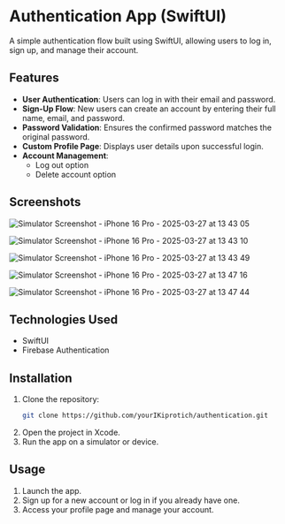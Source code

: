 # Authentication App (SwiftUI)

A simple authentication flow built using SwiftUI, allowing users to log in, sign up, and manage their account.

## Features

- **User Authentication**: Users can log in with their email and password.
- **Sign-Up Flow**: New users can create an account by entering their full name, email, and password.
- **Password Validation**: Ensures the confirmed password matches the original password.
- **Custom Profile Page**: Displays user details upon successful login.
- **Account Management**:
  - Log out option
  - Delete account option

## Screenshots
![Simulator Screenshot - iPhone 16 Pro - 2025-03-27 at 13 43 05](https://github.com/user-attachments/assets/6c7aef51-bd88-4c7f-b185-692e82c53f7d)

![Simulator Screenshot - iPhone 16 Pro - 2025-03-27 at 13 43 10](https://github.com/user-attachments/assets/b269ea3a-10b3-457a-a70b-b0150e3a02f0)

![Simulator Screenshot - iPhone 16 Pro - 2025-03-27 at 13 43 49](https://github.com/user-attachments/assets/9da9bf50-a918-4491-90af-19582d4f7e16)

![Simulator Screenshot - iPhone 16 Pro - 2025-03-27 at 13 47 16](https://github.com/user-attachments/assets/b1ce7053-08a9-4b17-ae0f-610abbf5b01a)

![Simulator Screenshot - iPhone 16 Pro - 2025-03-27 at 13 47 44](https://github.com/user-attachments/assets/656c5966-bc07-485d-ade6-48b0682f25a3)


## Technologies Used

- SwiftUI
- Firebase Authentication 

## Installation

1. Clone the repository:
   ```bash
   git clone https://github.com/yourIKiprotich/authentication.git
   ```
2. Open the project in Xcode.
3. Run the app on a simulator or device.

## Usage

1. Launch the app.
2. Sign up for a new account or log in if you already have one.
3. Access your profile page and manage your account.

